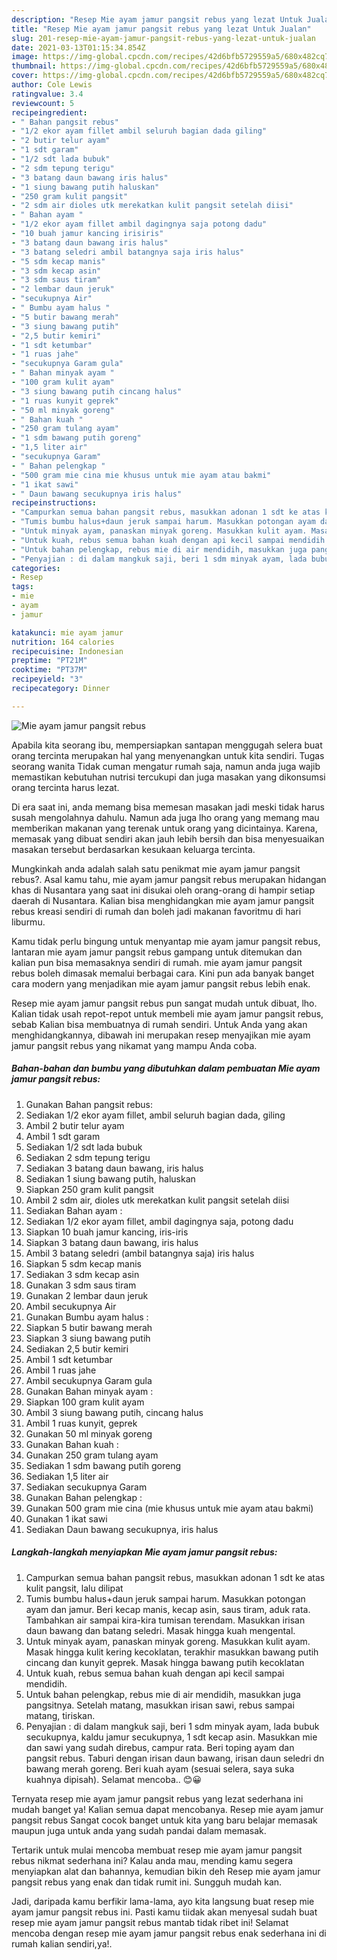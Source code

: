 ```yaml
---
description: "Resep Mie ayam jamur pangsit rebus yang lezat Untuk Jualan"
title: "Resep Mie ayam jamur pangsit rebus yang lezat Untuk Jualan"
slug: 201-resep-mie-ayam-jamur-pangsit-rebus-yang-lezat-untuk-jualan
date: 2021-03-13T01:15:34.854Z
image: https://img-global.cpcdn.com/recipes/42d6bfb5729559a5/680x482cq70/mie-ayam-jamur-pangsit-rebus-foto-resep-utama.jpg
thumbnail: https://img-global.cpcdn.com/recipes/42d6bfb5729559a5/680x482cq70/mie-ayam-jamur-pangsit-rebus-foto-resep-utama.jpg
cover: https://img-global.cpcdn.com/recipes/42d6bfb5729559a5/680x482cq70/mie-ayam-jamur-pangsit-rebus-foto-resep-utama.jpg
author: Cole Lewis
ratingvalue: 3.4
reviewcount: 5
recipeingredient:
- " Bahan pangsit rebus"
- "1/2 ekor ayam fillet ambil seluruh bagian dada giling"
- "2 butir telur ayam"
- "1 sdt garam"
- "1/2 sdt lada bubuk"
- "2 sdm tepung terigu"
- "3 batang daun bawang iris halus"
- "1 siung bawang putih haluskan"
- "250 gram kulit pangsit"
- "2 sdm air dioles utk merekatkan kulit pangsit setelah diisi"
- " Bahan ayam "
- "1/2 ekor ayam fillet ambil dagingnya saja potong dadu"
- "10 buah jamur kancing irisiris"
- "3 batang daun bawang iris halus"
- "3 batang seledri ambil batangnya saja iris halus"
- "5 sdm kecap manis"
- "3 sdm kecap asin"
- "3 sdm saus tiram"
- "2 lembar daun jeruk"
- "secukupnya Air"
- " Bumbu ayam halus "
- "5 butir bawang merah"
- "3 siung bawang putih"
- "2,5 butir kemiri"
- "1 sdt ketumbar"
- "1 ruas jahe"
- "secukupnya Garam gula"
- " Bahan minyak ayam "
- "100 gram kulit ayam"
- "3 siung bawang putih cincang halus"
- "1 ruas kunyit geprek"
- "50 ml minyak goreng"
- " Bahan kuah "
- "250 gram tulang ayam"
- "1 sdm bawang putih goreng"
- "1,5 liter air"
- "secukupnya Garam"
- " Bahan pelengkap "
- "500 gram mie cina mie khusus untuk mie ayam atau bakmi"
- "1 ikat sawi"
- " Daun bawang secukupnya iris halus"
recipeinstructions:
- "Campurkan semua bahan pangsit rebus, masukkan adonan 1 sdt ke atas kulit pangsit, lalu dilipat"
- "Tumis bumbu halus+daun jeruk sampai harum. Masukkan potongan ayam dan jamur. Beri kecap manis, kecap asin, saus tiram, aduk rata. Tambahkan air sampai kira-kira tumisan terendam. Masukkan irisan daun bawang dan batang seledri. Masak hingga kuah mengental."
- "Untuk minyak ayam, panaskan minyak goreng. Masukkan kulit ayam. Masak hingga kulit kering kecoklatan, terakhir masukkan bawang putih cincang dan kunyit geprek. Masak hingga bawang putih kecoklatan"
- "Untuk kuah, rebus semua bahan kuah dengan api kecil sampai mendidih."
- "Untuk bahan pelengkap, rebus mie di air mendidih, masukkan juga pangsitnya. Setelah matang, masukkan irisan sawi, rebus sampai matang, tiriskan."
- "Penyajian : di dalam mangkuk saji, beri 1 sdm minyak ayam, lada bubuk secukupnya, kaldu jamur secukupnya, 1 sdt kecap asin. Masukkan mie dan sawi yang sudah direbus, campur rata. Beri toping ayam dan pangsit rebus. Taburi dengan irisan daun bawang, irisan daun seledri dn bawang merah goreng. Beri kuah ayam (sesuai selera, saya suka kuahnya dipisah). Selamat mencoba.. 😊😀"
categories:
- Resep
tags:
- mie
- ayam
- jamur

katakunci: mie ayam jamur 
nutrition: 164 calories
recipecuisine: Indonesian
preptime: "PT21M"
cooktime: "PT37M"
recipeyield: "3"
recipecategory: Dinner

---
```



![Mie ayam jamur pangsit rebus](https://img-global.cpcdn.com/recipes/42d6bfb5729559a5/680x482cq70/mie-ayam-jamur-pangsit-rebus-foto-resep-utama.jpg)

Apabila kita seorang ibu, mempersiapkan santapan menggugah selera buat orang tercinta merupakan hal yang menyenangkan untuk kita sendiri. Tugas seorang  wanita Tidak cuman mengatur rumah saja, namun anda juga wajib memastikan kebutuhan nutrisi tercukupi dan juga masakan yang dikonsumsi orang tercinta harus lezat.

Di era  saat ini, anda memang bisa memesan masakan jadi meski tidak harus susah mengolahnya dahulu. Namun ada juga lho orang yang memang mau memberikan makanan yang terenak untuk orang yang dicintainya. Karena, memasak yang dibuat sendiri akan jauh lebih bersih dan bisa menyesuaikan masakan tersebut berdasarkan kesukaan keluarga tercinta. 



Mungkinkah anda adalah salah satu penikmat mie ayam jamur pangsit rebus?. Asal kamu tahu, mie ayam jamur pangsit rebus merupakan hidangan khas di Nusantara yang saat ini disukai oleh orang-orang di hampir setiap daerah di Nusantara. Kalian bisa menghidangkan mie ayam jamur pangsit rebus kreasi sendiri di rumah dan boleh jadi makanan favoritmu di hari liburmu.

Kamu tidak perlu bingung untuk menyantap mie ayam jamur pangsit rebus, lantaran mie ayam jamur pangsit rebus gampang untuk ditemukan dan kalian pun bisa memasaknya sendiri di rumah. mie ayam jamur pangsit rebus boleh dimasak memalui berbagai cara. Kini pun ada banyak banget cara modern yang menjadikan mie ayam jamur pangsit rebus lebih enak.

Resep mie ayam jamur pangsit rebus pun sangat mudah untuk dibuat, lho. Kalian tidak usah repot-repot untuk membeli mie ayam jamur pangsit rebus, sebab Kalian bisa membuatnya di rumah sendiri. Untuk Anda yang akan menghidangkannya, dibawah ini merupakan resep menyajikan mie ayam jamur pangsit rebus yang nikamat yang mampu Anda coba.

<!--inarticleads1-->

##### Bahan-bahan dan bumbu yang dibutuhkan dalam pembuatan Mie ayam jamur pangsit rebus:

1. Gunakan  Bahan pangsit rebus:
1. Sediakan 1/2 ekor ayam fillet, ambil seluruh bagian dada, giling
1. Ambil 2 butir telur ayam
1. Ambil 1 sdt garam
1. Sediakan 1/2 sdt lada bubuk
1. Sediakan 2 sdm tepung terigu
1. Sediakan 3 batang daun bawang, iris halus
1. Sediakan 1 siung bawang putih, haluskan
1. Siapkan 250 gram kulit pangsit
1. Ambil 2 sdm air, dioles utk merekatkan kulit pangsit setelah diisi
1. Sediakan  Bahan ayam :
1. Sediakan 1/2 ekor ayam fillet, ambil dagingnya saja, potong dadu
1. Siapkan 10 buah jamur kancing, iris-iris
1. Siapkan 3 batang daun bawang, iris halus
1. Ambil 3 batang seledri (ambil batangnya saja) iris halus
1. Siapkan 5 sdm kecap manis
1. Sediakan 3 sdm kecap asin
1. Gunakan 3 sdm saus tiram
1. Gunakan 2 lembar daun jeruk
1. Ambil secukupnya Air
1. Gunakan  Bumbu ayam halus :
1. Siapkan 5 butir bawang merah
1. Siapkan 3 siung bawang putih
1. Sediakan 2,5 butir kemiri
1. Ambil 1 sdt ketumbar
1. Ambil 1 ruas jahe
1. Ambil secukupnya Garam gula
1. Gunakan  Bahan minyak ayam :
1. Siapkan 100 gram kulit ayam
1. Ambil 3 siung bawang putih, cincang halus
1. Ambil 1 ruas kunyit, geprek
1. Gunakan 50 ml minyak goreng
1. Gunakan  Bahan kuah :
1. Gunakan 250 gram tulang ayam
1. Sediakan 1 sdm bawang putih goreng
1. Sediakan 1,5 liter air
1. Sediakan secukupnya Garam
1. Gunakan  Bahan pelengkap :
1. Gunakan 500 gram mie cina (mie khusus untuk mie ayam atau bakmi)
1. Gunakan 1 ikat sawi
1. Sediakan  Daun bawang secukupnya, iris halus




<!--inarticleads2-->

##### Langkah-langkah menyiapkan Mie ayam jamur pangsit rebus:

1. Campurkan semua bahan pangsit rebus, masukkan adonan 1 sdt ke atas kulit pangsit, lalu dilipat
1. Tumis bumbu halus+daun jeruk sampai harum. Masukkan potongan ayam dan jamur. Beri kecap manis, kecap asin, saus tiram, aduk rata. Tambahkan air sampai kira-kira tumisan terendam. Masukkan irisan daun bawang dan batang seledri. Masak hingga kuah mengental.
1. Untuk minyak ayam, panaskan minyak goreng. Masukkan kulit ayam. Masak hingga kulit kering kecoklatan, terakhir masukkan bawang putih cincang dan kunyit geprek. Masak hingga bawang putih kecoklatan
1. Untuk kuah, rebus semua bahan kuah dengan api kecil sampai mendidih.
1. Untuk bahan pelengkap, rebus mie di air mendidih, masukkan juga pangsitnya. Setelah matang, masukkan irisan sawi, rebus sampai matang, tiriskan.
1. Penyajian : di dalam mangkuk saji, beri 1 sdm minyak ayam, lada bubuk secukupnya, kaldu jamur secukupnya, 1 sdt kecap asin. Masukkan mie dan sawi yang sudah direbus, campur rata. Beri toping ayam dan pangsit rebus. Taburi dengan irisan daun bawang, irisan daun seledri dn bawang merah goreng. Beri kuah ayam (sesuai selera, saya suka kuahnya dipisah). Selamat mencoba.. 😊😀




Ternyata resep mie ayam jamur pangsit rebus yang lezat sederhana ini mudah banget ya! Kalian semua dapat mencobanya. Resep mie ayam jamur pangsit rebus Sangat cocok banget untuk kita yang baru belajar memasak maupun juga untuk anda yang sudah pandai dalam memasak.

Tertarik untuk mulai mencoba membuat resep mie ayam jamur pangsit rebus nikmat sederhana ini? Kalau anda mau, mending kamu segera menyiapkan alat dan bahannya, kemudian bikin deh Resep mie ayam jamur pangsit rebus yang enak dan tidak rumit ini. Sungguh mudah kan. 

Jadi, daripada kamu berfikir lama-lama, ayo kita langsung buat resep mie ayam jamur pangsit rebus ini. Pasti kamu tiidak akan menyesal sudah buat resep mie ayam jamur pangsit rebus mantab tidak ribet ini! Selamat mencoba dengan resep mie ayam jamur pangsit rebus enak sederhana ini di rumah kalian sendiri,ya!.

